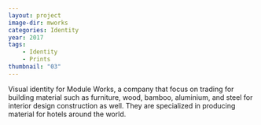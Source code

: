 ```yaml
---
layout: project
image-dir: mworks
categories: Identity
year: 2017
tags:
    - Identity
    - Prints
thumbnail: "03"
---
```

Visual identity for Module Works, a company that focus on trading for building material such as furniture, wood, bamboo, aluminium, and steel for interior design construction as well. They are specialized in producing material for hotels around the world.